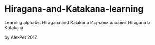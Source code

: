 # Hiragana-and-Katakana-learning
Learning alphabet Hiragana and Katakana 
Изучаем алфавит Hiragana b Katakana

by AlekPet 2017
